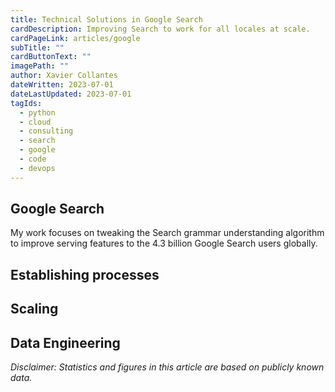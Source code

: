 ```yaml
---
title: Technical Solutions in Google Search
cardDescription: Improving Search to work for all locales at scale.
cardPageLink: articles/google
subTitle: ""
cardButtonText: ""
imagePath: ""
author: Xavier Collantes
dateWritten: 2023-07-01
dateLastUpdated: 2023-07-01
tagIds:
  - python
  - cloud
  - consulting
  - search
  - google
  - code
  - devops
---
```


## Google Search

My work focuses on tweaking the Search grammar understanding algorithm to
improve serving features to the 4.3 billion Google Search users globally.

## Establishing processes

## Scaling

## Data Engineering

_Disclaimer: Statistics and figures in this article are based on publicly known data._
